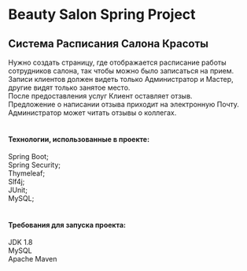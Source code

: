 # Beauty Salon Spring Project
<h2>Система Расписания Салона Красоты</h2>
Нужно создать страницу, где отображается расписание работы сотрудников салона, так чтобы можно было записаться на прием. <br>
Записи клиентов должен видеть только Администратор и Мастер, другие видят только занятое место. <br>
После предоставления услуг Клиент оставляет отзыв. <br>
Предложение о написании отзыва приходит на электронную Почту. <br>
Администратор может читать отзывы о коллегах.<br>
<br>
<h4>Технологии, использованные в проекте:</h4>
Spring Boot;<br>
Spring Security;<br>
Thymeleaf;<br>
Slf4j;<br>
JUnit;<br>
MySQL;<br>
<br>
<h4>Требования для запуска проекта:</h4>
JDK 1.8<br>
MySQL<br>
Apache Maven<br>
